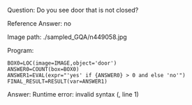 Question: Do you see door that is not closed?

Reference Answer: no

Image path: ./sampled_GQA/n449058.jpg

Program:

```
BOX0=LOC(image=IMAGE,object='door')
ANSWER0=COUNT(box=BOX0)
ANSWER1=EVAL(expr="'yes' if {ANSWER0} > 0 and else 'no'")
FINAL_RESULT=RESULT(var=ANSWER1)
```
Answer: Runtime error: invalid syntax (<string>, line 1)

